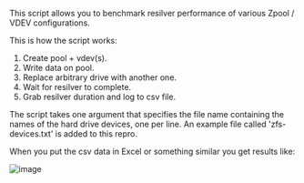 This script allows you to benchmark resilver performance of various Zpool / VDEV configurations. 

This is how the script works:

1. Create pool + vdev(s).
2. Write data on pool.
3. Replace arbitrary drive with another one. 
4. Wait for resilver to complete.
5. Grab resilver duration and log to csv file.

The script takes one argument that specifies the file name containing the names of the hard drive devices, one per line.
An example file called 'zfs-devices.txt' is added to this repro.

When you put the csv data in Excel or something similar you get results like:

![image][image]

[image]:http://louwrentius.com/static/images/zfs-resilver-benchmark01.png
